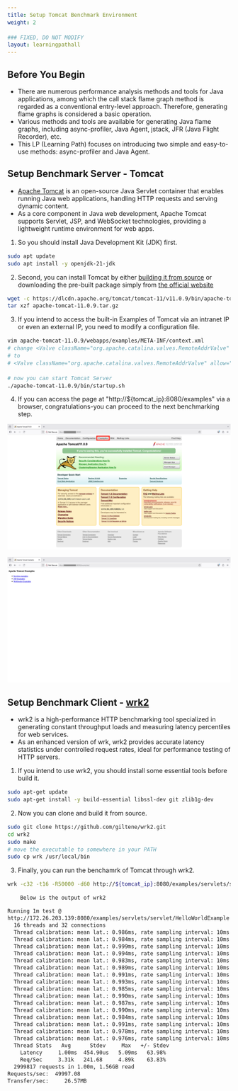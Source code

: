 ```yaml
---
title: Setup Tomcat Benchmark Environment
weight: 2

### FIXED, DO NOT MODIFY
layout: learningpathall
---
```



## Before You Begin 
- There are numerous performance analysis methods and tools for Java applications, among which the call stack flame graph method is regarded as a conventional entry-level approach. Therefore, generating flame graphs is considered a basic operation.
- Various methods and tools are available for generating Java flame graphs, including async-profiler, Java Agent, jstack, JFR (Java Flight Recorder), etc.
- This LP (Learning Path) focuses on introducing two simple and easy-to-use methods: async-profiler and Java Agent.


## Setup Benchmark Server - Tomcat
- [Apache Tomcat](https://tomcat.apache.org/) is an open-source Java Servlet container that enables running Java web applications, handling HTTP requests and serving dynamic content.
- As a core component in Java web development, Apache Tomcat supports Servlet, JSP, and WebSocket technologies, providing a lightweight runtime environment for web apps.

1. So you should install Java Development Kit (JDK) first.
```bash
sudo apt update
sudo apt install -y openjdk-21-jdk
```

2. Second, you can install Tomcat by either [building it from source](https://github.com/apache/tomcat) or downloading the pre-built package simply from [the official website](https://tomcat.apache.org/whichversion.html)
```bash
wget -c https://dlcdn.apache.org/tomcat/tomcat-11/v11.0.9/bin/apache-tomcat-11.0.9.tar.gz
tar xzf apache-tomcat-11.0.9.tar.gz
```

3. If you intend to access the built-in Examples of Tomcat via an intranet IP or even an external IP, you need to modify a configuration file.
```bash
vim apache-tomcat-11.0.9/webapps/examples/META-INF/context.xml
# change <Valve className="org.apache.catalina.valves.RemoteAddrValve" allow="127\.\d+\.\d+\.\d+|::1|0:0:0:0:0:0:0:1" />
# to
# <Valve className="org.apache.catalina.valves.RemoteAddrValve" allow=".*" />

# now you can start Tomcat Server
./apache-tomcat-11.0.9/bin/startup.sh
```

4. If you can access the page at "http://${tomcat_ip}:8080/examples" via a browser, congratulations-you can proceed to the next benchmarking step.

![example image alt-text#center](./_images/lp-tomcat-homepage.png "Tomcat-HomePage")

![example image alt-text#center](./_images/lp-tomcat-examples.png "Tomcat-Examples")

## Setup Benchmark Client - [wrk2](https://github.com/giltene/wrk2)
- wrk2 is a high-performance HTTP benchmarking tool specialized in generating constant throughput loads and measuring latency percentiles for web services.
- As an enhanced version of wrk, wrk2 provides accurate latency statistics under controlled request rates, ideal for performance testing of HTTP servers.

1. If you intend to use wrk2, you should install some essential tools before build it.
```bash
sudo apt-get update
sudo apt-get install -y build-essential libssl-dev git zlib1g-dev
```

2. Now you can clone and build it from source.
```bash
sudo git clone https://github.com/giltene/wrk2.git
cd wrk2
sudo make
# move the executable to somewhere in your PATH
sudo cp wrk /usr/local/bin
```

3. Finally, you can run the benchamrk of Tomcat through wrk2.
```bash
wrk -c32 -t16 -R50000 -d60 http://${tomcat_ip}:8080/examples/servlets/servlet/HelloWorldExample
```
        Below is the output of wrk2
```console
Running 1m test @ http://172.26.203.139:8080/examples/servlets/servlet/HelloWorldExample
  16 threads and 32 connections
  Thread calibration: mean lat.: 0.986ms, rate sampling interval: 10ms
  Thread calibration: mean lat.: 0.984ms, rate sampling interval: 10ms
  Thread calibration: mean lat.: 0.999ms, rate sampling interval: 10ms
  Thread calibration: mean lat.: 0.994ms, rate sampling interval: 10ms
  Thread calibration: mean lat.: 0.983ms, rate sampling interval: 10ms
  Thread calibration: mean lat.: 0.989ms, rate sampling interval: 10ms
  Thread calibration: mean lat.: 0.991ms, rate sampling interval: 10ms
  Thread calibration: mean lat.: 0.993ms, rate sampling interval: 10ms
  Thread calibration: mean lat.: 0.985ms, rate sampling interval: 10ms
  Thread calibration: mean lat.: 0.990ms, rate sampling interval: 10ms
  Thread calibration: mean lat.: 0.987ms, rate sampling interval: 10ms
  Thread calibration: mean lat.: 0.990ms, rate sampling interval: 10ms
  Thread calibration: mean lat.: 0.984ms, rate sampling interval: 10ms
  Thread calibration: mean lat.: 0.991ms, rate sampling interval: 10ms
  Thread calibration: mean lat.: 0.978ms, rate sampling interval: 10ms
  Thread calibration: mean lat.: 0.976ms, rate sampling interval: 10ms
  Thread Stats   Avg      Stdev     Max   +/- Stdev
    Latency     1.00ms  454.90us   5.09ms   63.98%
    Req/Sec     3.31k   241.68     4.89k    63.83%
  2999817 requests in 1.00m, 1.56GB read
Requests/sec:  49997.08
Transfer/sec:     26.57MB
```


